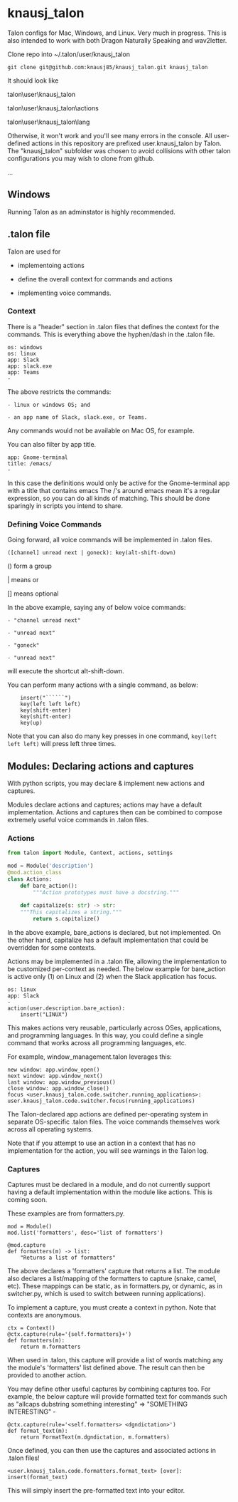 # knausj_talon
Talon configs for Mac, Windows, and Linux. Very much in progress. This is also intended to work with both Dragon Naturally Speaking and wav2letter.

Clone repo into ~/.talon/user/knausj_talon

    git clone git@github.com:knausj85/knausj_talon.git knausj_talon

It should look like

talon\user\knausj_talon

talon\user\knausj_talon\actions

talon\user\knausj_talon\lang

Otherwise, it won't work and you'll see many errors in the console. All user-defined actions in this repository are prefixed user.knausj_talon by Talon. The "knausj_talon" subfolder was chosen to avoid collisions with other talon configurations you may wish to clone from github.

...
## Windows
Running Talon as an adminstator is highly recommended. 

## .talon file

Talon are used for

- implementoing actions

- define the overall context for commands and actions

- implementing voice commands.

### Context
There is a "header" section in .talon files that defines the context for the commands. This is everything above the hyphen/dash in the .talon file.

```insert code:
os: windows
os: linux
app: Slack
app: slack.exe
app: Teams
-
```

The above restricts the commands:

    - linux or windows OS; and 
    
    - an app name of Slack, slack.exe, or Teams.
    
Any commands would not be available on Mac OS, for example.

You can also filter by app title.

```
app: Gnome-terminal
title: /emacs/
-
```

In this case the definitions would only be active for the Gnome-terminal app with a title that contains emacs
The /'s around emacs mean it's a regular expression, so you can do all kinds of matching. This should be done sparingly in scripts you intend to share.

### Defining Voice Commands

Going forward, all voice commands will be implemented in .talon files.

```insert code:
([channel] unread next | goneck): key(alt-shift-down)
```

() form a group

| means or

[] means optional

In the above example, saying any of below voice commands:

    - "channel unread next"  
    
    - "unread next"
    
    - "goneck" 
    
    - "unread next"
    
will execute the shortcut alt-shift-down.

You can perform many actions with a single command, as below:

```insert code:
    insert("``````")
    key(left left left)
    key(shift-enter)
    key(shift-enter)
    key(up)
```

Note that you can also do many key presses in one command, `key(left left left)` will press left three times.

## Modules: Declaring actions and captures

With python scripts, you may declare & implement new actions and captures. 

Modules declare actions and captures; actions may have a default implementation. Actions and captures then can be combined to compose extremely useful voice commands in .talon files.

### Actions
```python
from talon import Module, Context, actions, settings

mod = Module('description')
@mod.action_class
class Actions:
    def bare_action(): 
        """Action prototypes must have a docstring."""
        
    def capitalize(s: str) -> str:
    """This capitalizes a string."""
        return s.capitalize()
```

In the above example, bare_actions is declared, but not implemented. On the other hand, capitalize has a default implementation that could be overridden for some contexts. 

Actions may be implemented in a .talon file, allowing the implementation to be customized per-context as needed. The below example for bare_action is active only (1) on Linux and (2) when the Slack application has focus. 

```insert code:
os: linux
app: Slack
-
action(user.description.bare_action):
	insert("LINUX")
```

This makes actions very reusable, particularly across OSes, applications, and programming languages. In this way, you could define a single command that works across all programming languages, etc.

For example, window_management.talon leverages this:

```insert code:
new window: app.window_open()
next window: app.window_next()
last window: app.window_previous()
close window: app.window_close()
focus <user.knausj_talon.code.switcher.running_applications>: user.knausj_talon.code.switcher.focus(running_applications)
```

The Talon-declared app actions are defined per-operating system in separate OS-specific .talon files. The voice commands themselves work across all operating systems.

Note that if you attempt to use an action in a context that has no implementation for the action, you will see warnings in the Talon log. 

### Captures

Captures must be declared in a module, and do not currently support having a default implementation within the module like actions. This is coming soon.

These examples are from formatters.py.

```python:
mod = Module()
mod.list('formatters', desc='list of formatters')

@mod.capture
def formatters(m) -> list:
    "Returns a list of formatters"
```

The above declares a 'formatters' capture that returns a list. The module also declares a list/mapping of the formatters to capture (snake, camel, etc). These mappings can be static, as in formatters.py, or dynamic, as in switcher.py, which is used to switch between running applications).

To implement a capture, you must create a context in python. Note that contexts are anonymous.

```python:
ctx = Context()
@ctx.capture(rule='{self.formatters}+')
def formatters(m):
    return m.formatters
```

When used in .talon, this capture will provide a list of words matching any the module's 'formatters' list defined above. The result can then be provided to another action.

You may define other useful captures by combining captures too. For example, the below capture will provide formatted text for commands such as "allcaps dubstring something interesting" => "SOMETHING INTERESTING" -

```python:
@ctx.capture(rule='<self.formatters> <dgndictation>')
def format_text(m):
    return FormatText(m.dgndictation, m.formatters)
```

Once defined, you can then use the captures and associated actions in .talon files!

```insert code:
<user.knausj_talon.code.formatters.format_text> [over]: insert(format_text)
```

This will simply insert the pre-formatted text into your editor.
